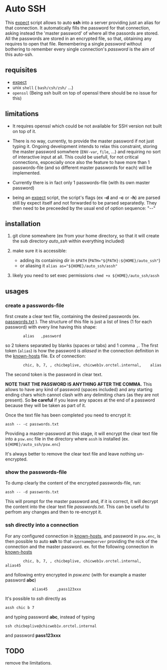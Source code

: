# Auto SSH
This [expect](https://en.wikipedia.org/wiki/Expect) script allows to auto __ssh__ into a server providing just an alias for that connection. It automatically fills the password for that connection, asking instead the 'master password' of where all the passords are stored. All the passwords are stored in an encrypted file, so that, obtaining any requires to open that file. Remembering a single _password_ without bothering to remember every single connection's _password_ is the aim of this auto-ssh.

## requisites
* [expect](https://en.wikipedia.org/wiki/Expect)
* unix `shell` ( `bash/csh/zsh/` ...)
* `openssl`   (Being ssh built on top of openssl there should be no issue for this)

## limitations
* It requires openssl which could be not available for SSH version not built on top of it.

* There is no way, currently, to provide the master password if not just typing it. Ongoing development intends to relax this constraint, storing the master password somwhere (`ENV-var`, `file`, ...) and requiring no sort of interactive input at all. This could be usefull, for not critical connections, espcecially once also the feature to have more than 1 passwords-file (and so different master passwords for each) will be implemented.

* Currently there is in fact only 1 passwords-file (with its own master password)

* being an [expect](https://en.wikipedia.org/wiki/Expect) script, the script's flags (ex __-d__
and __-c__ or __-h__) are parsed still by expect itself and not forwarded to be parsed separatedly. They then need to be preceeded by the usual end of option sequence: "--"

## installation
1. git clone somewhere (ex from your home directory, so that it will create the sub directory _auto_ssh_ within everything included)

2. make sure it is accessible:
     * adding its containing dir in `$PATH` (`PATH="${PATH}:${HOME}/auto_ssh"`)
     * or aliasing it `alias as="${HOME}/auto_ssh/assh"`

3. likely you need to set exec permissions `chmd +x ${HOME}/auto_ssh/assh`

## usages

### create a passwords-file
first create a clear text file, containing the desired passwords (ex. [passwords.txt](https://github.com/sbasile-ch/auto_ssh/blob/master/passwords.txt) ). The structure of this file is just a list of lines (1 for each password) with every line having this shape:
```shell
        alias   ,password
```
so 2 tokens separated by blanks (spaces or tabs) and 1 comma `,`. The first token (`alias`) is how the password is _aliased_ in the connection definition in the [known-hosts](https://github.com/sbasile-ch/auto_ssh/blob/master/known_hosts) file.
Ex of connection:
```shell
        chic, b, 7, , chicbeplive, chicweb1v.orctel.internal,    alias
```
The second token is the password in clear text.

__NOTE THAT THE PASSWORD IS ANYTHING AFTER THE COMMA.__ This allows to have any kind of password (spaces included) and any starting ending chars which cannot clash with any delimiting chars (as they are not present). So __be careful__ if you leave any spaces at the end of a password because they will be taken as part of it.

Once the text file has been completed you need to encrypt it:
```shell
assh -- -c passwords.txt
```
Providing a master-password at this stage, it will encrypt the clear text file into a `psw.enc` file in the directory where `assh` is installed (ex. `${HOME}/auto_ssh/psw.enc`)

It's always better to remove the clear text file and leave nothing un-encrypted.

### show the passwords-file
To dump clearly the content of the encrypted passwords-file, run:

```shell
assh -- -d passwords.txt
```

This will prompt for the master password and, if it is correct, it will decrypt the content into the clear text file _passwords.txt_. This can be useful to perfrom any changes and then to re-encrypt it.


### ssh directly into a connection
For any configured connection in [known-hosts](https://github.com/sbasile-ch/auto_ssh/blob/master/known_hosts), and password in `psw.enc`, is then possible to auto **ssh** to that `username@server` providing the nick of the connection and the master password.
ex.
fot the following connection in [known-hosts](https://github.com/sbasile-ch/auto_ssh/blob/master/known_hosts)
```shell
        chic, b, 7, , chicbeplive, chicweb1v.orctel.internal,    alias45
```
and following entry encrypted in _psw.enc_   (with for example a master password __abc__)
```shell
            alias45    ,pass123xxx
```

It's possible to _ssh_ directly as
```shell
assh chic b 7
```

and typing password __abc__, instead of typing

```shell
ssh chicbeplive@chicweb1v.orctel.internal
```

and password __pass123xxx__

## TODO

remove the limitations.

